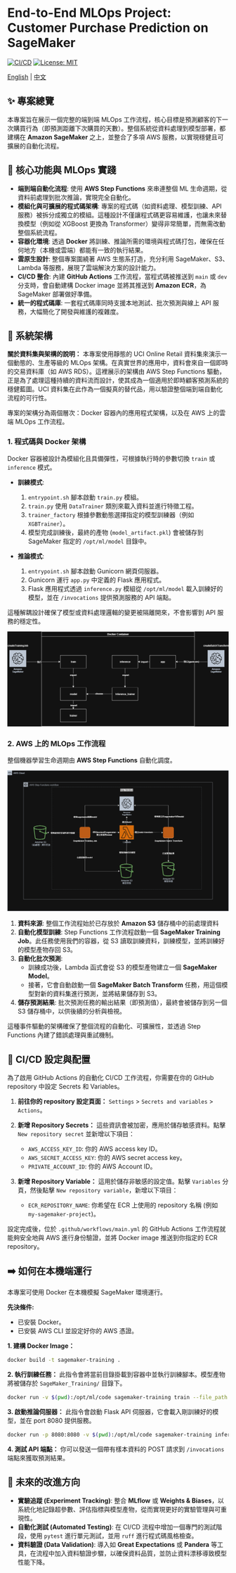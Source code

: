 
# End-to-End MLOps Project: Customer Purchase Prediction on SageMaker
[![CI/CD](https://github.com/drink36/SageMaker_Training/actions/workflows/main.yml/badge.svg)](https://github.com/drink36/SageMaker_Training/actions/workflows/main.yml)
[![License: MIT](https://img.shields.io/badge/License-MIT-yellow.svg)](https://opensource.org/licenses/MIT)

[English](./README.md) | [中文](./README.zh-TW.md)
## ✨ 專案總覽

本專案旨在展示一個完整的端到端 MLOps 工作流程，核心目標是預測顧客的下一次購買行為（即預測距離下次購買的天數）。整個系統從資料處理到模型部署，都建構在 **Amazon SageMaker** 之上，並整合了多項 AWS 服務，以實現穩健且可擴展的自動化流程。

## 🚀 核心功能與 MLOps 實踐

*   **端到端自動化流程**: 使用 **AWS Step Functions** 來串連整個 ML 生命週期，從資料前處理到批次推論，實現完全自動化。
*   **模組化與可擴展的程式碼架構**: 專案的程式碼（如資料處理、模型訓練、API 服務）被拆分成獨立的模組。這種設計不僅讓程式碼更容易維護，也讓未來替換模型（例如從 XGBoost 更換為 Transformer）變得非常簡單，而無需改動整個系統流程。
*   **容器化環境**: 透過 **Docker** 將訓練、推論所需的環境與程式碼打包，確保在任何地方（本機或雲端）都能有一致的執行結果。
*   **雲原生設計**: 整個專案圍繞著 AWS 生態系打造，充分利用 SageMaker、S3、Lambda 等服務，展現了雲端解決方案的設計能力。
*   **CI/CD 整合**: 內建 **GitHub Actions** 工作流程，當程式碼被推送到 `main` 或 `dev` 分支時，會自動建構 Docker image 並將其推送到 **Amazon ECR**，為 SageMaker 部署做好準備。
*   **統一的程式碼庫**: 一套程式碼庫同時支援本地測試、批次預測與線上 API 服務，大幅簡化了開發與維護的複雜度。

## 🔨 系統架構

**關於資料集與架構的說明：** 本專案使用靜態的 UCI Online Retail 資料集來演示一個動態的、生產等級的 MLOps 架構。在真實世界的應用中，資料會來自一個即時的交易資料庫（如 AWS RDS）。這裡展示的架構由 AWS Step Functions 驅動，正是為了處理這種持續的資料流而設計，使其成為一個適用於即時顧客預測系統的穩健藍圖。UCI 資料集在此作為一個擬真的替代品，用以驗證整個端到端自動化流程的可行性。

專案的架構分為兩個層次：Docker 容器內的應用程式架構，以及在 AWS 上的雲端 MLOps 工作流程。

### 1. 程式碼與 Docker 架構

Docker 容器被設計為模組化且具備彈性，可根據執行時的參數切換 `train` 或 `inference` 模式。

*   **訓練模式**:
    1.  `entrypoint.sh` 腳本啟動 `train.py` 模組。
    2.  `train.py` 使用 `DataTrainer` 類別來載入資料並進行特徵工程。
    3.  `trainer_factory` 根據參數動態選擇指定的模型訓練器（例如 `XGBTrainer`）。
    4.  模型完成訓練後，最終的產物 (`model_artifact.pkl`) 會被儲存到 SageMaker 指定的 `/opt/ml/model` 目錄中。

*   **推論模式**:
    1.  `entrypoint.sh` 腳本啟動 Gunicorn 網頁伺服器。
    2.  Gunicorn 運行 `app.py` 中定義的 Flask 應用程式。
    3.  Flask 應用程式透過 `inference.py` 模組從 `/opt/ml/model` 載入訓練好的模型，並在 `/invocations` 提供預測服務的 API 端點。

這種解耦設計確保了模型或資料處理邏輯的變更被隔離開來，不會影響到 API 服務的穩定性。

![Docker Architecture Diagram](images/test-1.png)

### 2. AWS 上的 MLOps 工作流程

整個機器學習生命週期由 **AWS Step Functions** 自動化調度。

![MLOps Workflow](images/test-3.png)

1.  **資料來源**: 整個工作流程始於已存放於 **Amazon S3** 儲存桶中的前處理資料
2.  **自動化模型訓練**: Step Functions 工作流程啟動一個 **SageMaker Training Job**。此任務使用我們的容器，從 S3 讀取訓練資料，訓練模型，並將訓練好的模型產物存回 S3。
3.  **自動化批次預測**:
    *   訓練成功後，Lambda 函式會從 S3 的模型產物建立一個 **SageMaker Model**。
    *   接著，它會自動啟動一個 **SageMaker Batch Transform** 任務，用這個模型對新的資料集進行預測，並將結果儲存到 S3。
4.  **儲存預測結果**: 批次預測任務的輸出結果（即預測值），最終會被儲存到另一個 S3 儲存桶中，以供後續的分析與檢視。

這種事件驅動的架構確保了整個流程的自動化、可擴展性，並透過 Step Functions 內建了錯誤處理與重試機制。

## 🔧 CI/CD 設定與配置

為了啟用 GitHub Actions 的自動化 CI/CD 工作流程，你需要在你的 GitHub repository 中設定 Secrets 和 Variables。

1.  **前往你的 repository 設定頁面：** `Settings` > `Secrets and variables` > `Actions`。

2.  **新增 Repository Secrets：**
    這些資訊會被加密，應用於儲存敏感資料。點擊 `New repository secret` 並新增以下項目：
    *   `AWS_ACCESS_KEY_ID`: 你的 AWS access key ID。
    *   `AWS_SECRET_ACCESS_KEY`: 你的 AWS secret access key。
    *   `PRIVATE_ACCOUNT_ID`: 你的 AWS Account ID。

3.  **新增 Repository Variable：**
    這用於儲存非敏感的設定值。點擊 `Variables` 分頁，然後點擊 `New repository variable`，新增以下項目：
    *   `ECR_REPOSITORY_NAME`: 你希望在 ECR 上使用的 repository 名稱 (例如 `my-sagemaker-project`)。

設定完成後，位於 `.github/workflows/main.yml` 的 GitHub Actions 工作流程就能夠安全地與 AWS 進行身份驗證，並將 Docker image 推送到你指定的 ECR repository。

## ➡️ 如何在本機端運行

本專案可使用 Docker 在本機模擬 SageMaker 環境運行。

**先決條件:**
*   已安裝 Docker。
*   已安裝 AWS CLI 並設定好你的 AWS 憑證。

**1. 建構 Docker Image：**
```bash
docker build -t sagemaker-training .
```

**2. 執行訓練任務：**
此指令會將當前目錄掛載到容器中並執行訓練腳本。模型產物將被儲存於 `SageMaker_Training/` 目錄下。
```bash
docker run -v $(pwd):/opt/ml/code sagemaker-training train --file_path Online_Retail.csv
```

**3. 啟動推論伺服器：**
此指令會啟動 Flask API 伺服器，它會載入剛訓練好的模型，並在 port 8080 提供服務。
```bash
docker run -p 8080:8080 -v $(pwd):/opt/ml/code sagemaker-training inference
```

**4. 測試 API 端點：**
你可以發送一個帶有樣本資料的 POST 請求到 `/invocations` 端點來獲取預測結果。

## 📍 未來的改進方向

*   **實驗追蹤 (Experiment Tracking)**: 整合 **MLflow** 或 **Weights & Biases**，以系統化地記錄超參數、評估指標與模型產物，從而實現更好的實驗管理與可重現性。
*   **自動化測試 (Automated Testing)**: 在 CI/CD 流程中增加一個專門的測試階段，使用 `pytest` 進行單元測試，並用 `ruff` 進行程式碼風格檢查。
*   **資料驗證 (Data Validation)**: 導入如 **Great Expectations** 或 **Pandera** 等工具，在流程中加入資料驗證步驟，以確保資料品質，並防止資料漂移導致模型性能下降。
